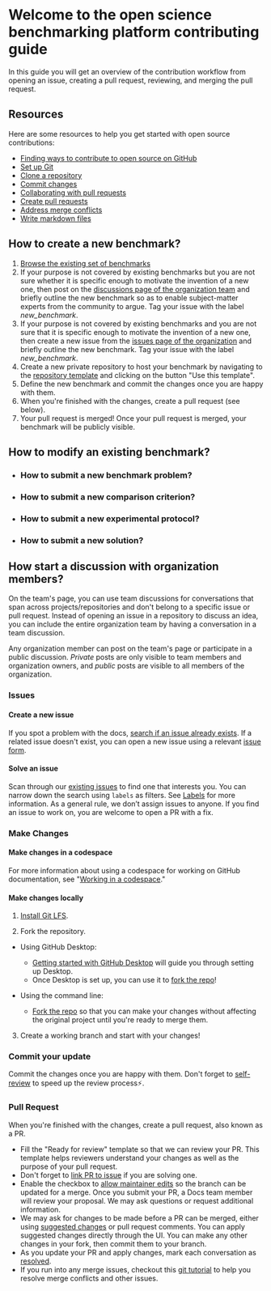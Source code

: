 # Welcome to the open science benchmarking platform contributing guide

In this guide you will get an overview of the contribution workflow from opening an issue, creating a pull request, reviewing, and merging the pull request.

## Resources

Here are some resources to help you get started with open source contributions:

- [Finding ways to contribute to open source on GitHub](https://docs.github.com/en/get-started/exploring-projects-on-github/finding-ways-to-contribute-to-open-source-on-github)
- [Set up Git](https://docs.github.com/en/get-started/quickstart/set-up-git)
- [Clone a repository](https://docs.github.com/en/github/creating-cloning-and-archiving-repositories/cloning-a-repository-from-github)
- [Commit changes](https://docs.github.com/en/github/committing-changes-to-your-project)
- [Collaborating with pull requests](https://docs.github.com/en/github/collaborating-with-pull-requests)
- [Create pull requests](https://docs.github.com/en/github/collaborating-with-pull-requests/proposing-changes-to-your-work-with-pull-requests)
- [Address merge conflicts](https://docs.github.com/en/github/collaborating-with-pull-requests/addressing-merge-conflicts)
- [Write markdown files](https://guides.github.com/features/mastering-markdown/)

## How to create a new benchmark?

1. [Browse the existing set of benchmarks](https://github.com/GIS-S-mart)
2. If your purpose is not covered by existing benchmarks but you are not sure whether it is specific enough to motivate the invention of a new one, then post on the [discussions page of the organization team](https://github.com/orgs/GIS-S-mart/discussions) and briefly outline the new benchmark so as to enable subject-matter experts from the community to argue. Tag your issue with the label *new_benchmark*.
3. If your purpose is not covered by existing benchmarks and you are not sure that it is specific enough to motivate the invention of a new one, then create a new issue from the [issues page of the organization](https://github.com/GIS-S-mart/organization_team/issues) and briefly outline the new benchmark. Tag your issue with the label *new_benchmark*.
4. Create a new private repository to host your benchmark by navigating to the [repository template](https://github.com/GIS-S-mart/Benchmark-0_Template) and clicking on the button "Use this template".
5. Define the new benchmark and commit the changes once you are happy with them.
6. When you're finished with the changes, create a pull request (see below).
7. Your pull request is merged! Once your pull request is merged, your benchmark will be publicly visible.

## How to modify an existing benchmark?

- ### How to submit a new benchmark problem?

- ### How to submit a new comparison criterion?

- ### How to submit a new experimental protocol?

- ### How to submit a new solution?

## How start a discussion with organization members?

On the team's page, you can use team discussions for conversations that span across projects/repositories and don't belong to a specific issue or pull request. Instead of opening an issue in a repository to discuss an idea, you can include the entire organization team by having a conversation in a team discussion.

Any organization member can post on the team's page or participate in a public discussion. *Private* posts are only visible to team members and organization owners, and *public* posts are visible to all members of the organization.

### Issues

#### Create a new issue

If you spot a problem with the docs, [search if an issue already exists](https://docs.github.com/en/github/searching-for-information-on-github/searching-on-github/searching-issues-and-pull-requests#search-by-the-title-body-or-comments). If a related issue doesn't exist, you can open a new issue using a relevant [issue form](https://github.com/github/docs/issues/new/choose). 

#### Solve an issue

Scan through our [existing issues](https://github.com/github/docs/issues) to find one that interests you. You can narrow down the search using `labels` as filters. See [Labels](/contributing/how-to-use-labels.md) for more information. As a general rule, we don’t assign issues to anyone. If you find an issue to work on, you are welcome to open a PR with a fix.

### Make Changes

#### Make changes in a codespace

For more information about using a codespace for working on GitHub documentation, see "[Working in a codespace](https://github.com/github/docs/blob/main/contributing/codespace.md)."

#### Make changes locally

1. [Install Git LFS](https://docs.github.com/en/github/managing-large-files/versioning-large-files/installing-git-large-file-storage).

2. Fork the repository.
- Using GitHub Desktop:
  - [Getting started with GitHub Desktop](https://docs.github.com/en/desktop/installing-and-configuring-github-desktop/getting-started-with-github-desktop) will guide you through setting up Desktop.
  - Once Desktop is set up, you can use it to [fork the repo](https://docs.github.com/en/desktop/contributing-and-collaborating-using-github-desktop/cloning-and-forking-repositories-from-github-desktop)!

- Using the command line:
  - [Fork the repo](https://docs.github.com/en/github/getting-started-with-github/fork-a-repo#fork-an-example-repository) so that you can make your changes without affecting the original project until you're ready to merge them.

3. Create a working branch and start with your changes!


### Commit your update

Commit the changes once you are happy with them. Don't forget to [self-review](/contributing/self-review.md) to speed up the review process:zap:.

### Pull Request

When you're finished with the changes, create a pull request, also known as a PR.
- Fill the "Ready for review" template so that we can review your PR. This template helps reviewers understand your changes as well as the purpose of your pull request. 
- Don't forget to [link PR to issue](https://docs.github.com/en/issues/tracking-your-work-with-issues/linking-a-pull-request-to-an-issue) if you are solving one.
- Enable the checkbox to [allow maintainer edits](https://docs.github.com/en/github/collaborating-with-issues-and-pull-requests/allowing-changes-to-a-pull-request-branch-created-from-a-fork) so the branch can be updated for a merge.
Once you submit your PR, a Docs team member will review your proposal. We may ask questions or request additional information.
- We may ask for changes to be made before a PR can be merged, either using [suggested changes](https://docs.github.com/en/github/collaborating-with-issues-and-pull-requests/incorporating-feedback-in-your-pull-request) or pull request comments. You can apply suggested changes directly through the UI. You can make any other changes in your fork, then commit them to your branch.
- As you update your PR and apply changes, mark each conversation as [resolved](https://docs.github.com/en/github/collaborating-with-issues-and-pull-requests/commenting-on-a-pull-request#resolving-conversations).
- If you run into any merge issues, checkout this [git tutorial](https://github.com/skills/resolve-merge-conflicts) to help you resolve merge conflicts and other issues.

